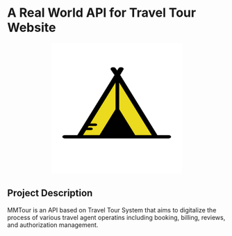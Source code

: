 # A Real World API for Travel Tour Website

<p align="center">
  <img src="public/img/brand/icon.png" width="300"/>
</p>

## Project Description

MMTour is an API based on Travel Tour System that aims to digitalize the process of various travel agent operatins including booking, billing, reviews, and authorization management.